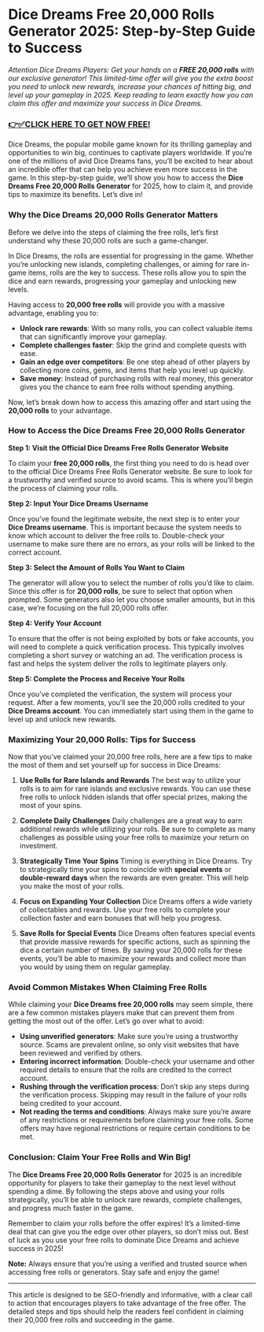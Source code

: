 # Dice Dreams Free 20,000 Rolls Generator 2025: Step-by-Step Guide to Success

*Attention Dice Dreams Players: Get your hands on a **FREE 20,000 rolls** with our exclusive generator! This limited-time offer will give you the extra boost you need to unlock new rewards, increase your chances of hitting big, and level up your gameplay in 2025. Keep reading to learn exactly how you can claim this offer and maximize your success in Dice Dreams.*

### [👉✅CLICK HERE TO GET NOW FREE!](https://freeforyou.xyz/dice/dreams/)

Dice Dreams, the popular mobile game known for its thrilling gameplay and opportunities to win big, continues to captivate players worldwide. If you’re one of the millions of avid Dice Dreams fans, you’ll be excited to hear about an incredible offer that can help you achieve even more success in the game. In this step-by-step guide, we’ll show you how to access the **Dice Dreams Free 20,000 Rolls Generator** for 2025, how to claim it, and provide tips to maximize its benefits. Let’s dive in!

### **Why the Dice Dreams 20,000 Rolls Generator Matters**

Before we delve into the steps of claiming the free rolls, let’s first understand why these 20,000 rolls are such a game-changer.

In Dice Dreams, the rolls are essential for progressing in the game. Whether you’re unlocking new islands, completing challenges, or aiming for rare in-game items, rolls are the key to success. These rolls allow you to spin the dice and earn rewards, progressing your gameplay and unlocking new levels.

Having access to **20,000 free rolls** will provide you with a massive advantage, enabling you to:

- **Unlock rare rewards**: With so many rolls, you can collect valuable items that can significantly improve your gameplay.
- **Complete challenges faster**: Skip the grind and complete quests with ease.
- **Gain an edge over competitors**: Be one step ahead of other players by collecting more coins, gems, and items that help you level up quickly.
- **Save money**: Instead of purchasing rolls with real money, this generator gives you the chance to earn free rolls without spending anything.

Now, let’s break down how to access this amazing offer and start using the **20,000 rolls** to your advantage.

### **How to Access the Dice Dreams Free 20,000 Rolls Generator**

**Step 1: Visit the Official Dice Dreams Free Rolls Generator Website**

To claim your **free 20,000 rolls**, the first thing you need to do is head over to the official Dice Dreams Free Rolls Generator website. Be sure to look for a trustworthy and verified source to avoid scams. This is where you’ll begin the process of claiming your rolls.

**Step 2: Input Your Dice Dreams Username**

Once you’ve found the legitimate website, the next step is to enter your **Dice Dreams username**. This is important because the system needs to know which account to deliver the free rolls to. Double-check your username to make sure there are no errors, as your rolls will be linked to the correct account.

**Step 3: Select the Amount of Rolls You Want to Claim**

The generator will allow you to select the number of rolls you’d like to claim. Since this offer is for **20,000 rolls**, be sure to select that option when prompted. Some generators also let you choose smaller amounts, but in this case, we’re focusing on the full 20,000 rolls offer.

**Step 4: Verify Your Account**

To ensure that the offer is not being exploited by bots or fake accounts, you will need to complete a quick verification process. This typically involves completing a short survey or watching an ad. The verification process is fast and helps the system deliver the rolls to legitimate players only.

**Step 5: Complete the Process and Receive Your Rolls**

Once you’ve completed the verification, the system will process your request. After a few moments, you’ll see the 20,000 rolls credited to your **Dice Dreams account**. You can immediately start using them in the game to level up and unlock new rewards.

### **Maximizing Your 20,000 Rolls: Tips for Success**

Now that you’ve claimed your 20,000 free rolls, here are a few tips to make the most of them and set yourself up for success in Dice Dreams:

1. **Use Rolls for Rare Islands and Rewards**
   The best way to utilize your rolls is to aim for rare islands and exclusive rewards. You can use these free rolls to unlock hidden islands that offer special prizes, making the most of your spins.

2. **Complete Daily Challenges**
   Daily challenges are a great way to earn additional rewards while utilizing your rolls. Be sure to complete as many challenges as possible using your free rolls to maximize your return on investment.

3. **Strategically Time Your Spins**
   Timing is everything in Dice Dreams. Try to strategically time your spins to coincide with **special events** or **double-reward days** when the rewards are even greater. This will help you make the most of your rolls.

4. **Focus on Expanding Your Collection**
   Dice Dreams offers a wide variety of collectables and rewards. Use your free rolls to complete your collection faster and earn bonuses that will help you progress.

5. **Save Rolls for Special Events**
   Dice Dreams often features special events that provide massive rewards for specific actions, such as spinning the dice a certain number of times. By saving your 20,000 rolls for these events, you’ll be able to maximize your rewards and collect more than you would by using them on regular gameplay.

### **Avoid Common Mistakes When Claiming Free Rolls**

While claiming your **Dice Dreams free 20,000 rolls** may seem simple, there are a few common mistakes players make that can prevent them from getting the most out of the offer. Let’s go over what to avoid:

- **Using unverified generators**: Make sure you’re using a trustworthy source. Scams are prevalent online, so only visit websites that have been reviewed and verified by others.
- **Entering incorrect information**: Double-check your username and other required details to ensure that the rolls are credited to the correct account.
- **Rushing through the verification process**: Don’t skip any steps during the verification process. Skipping may result in the failure of your rolls being credited to your account.
- **Not reading the terms and conditions**: Always make sure you’re aware of any restrictions or requirements before claiming your free rolls. Some offers may have regional restrictions or require certain conditions to be met.

### **Conclusion: Claim Your Free Rolls and Win Big!**

The **Dice Dreams Free 20,000 Rolls Generator** for 2025 is an incredible opportunity for players to take their gameplay to the next level without spending a dime. By following the steps above and using your rolls strategically, you’ll be able to unlock rare rewards, complete challenges, and progress much faster in the game.

Remember to claim your rolls before the offer expires! It’s a limited-time deal that can give you the edge over other players, so don’t miss out. Best of luck as you use your free rolls to dominate Dice Dreams and achieve success in 2025!

**Note:** Always ensure that you’re using a verified and trusted source when accessing free rolls or generators. Stay safe and enjoy the game!

---

This article is designed to be SEO-friendly and informative, with a clear call to action that encourages players to take advantage of the free offer. The detailed steps and tips should help the readers feel confident in claiming their 20,000 free rolls and succeeding in the game.
